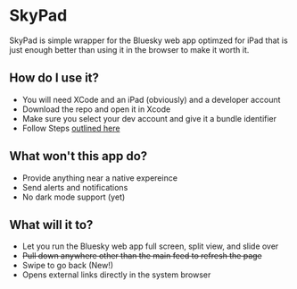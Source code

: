 # SkyPad
SkyPad is simple wrapper for the Bluesky web app optimzed for iPad that is just enough better than using it in the browser to make it worth it. 

## How do I use it?
- You will need XCode and an iPad (obviously) and a developer account
- Download the repo and open it in Xcode
- Make sure you select your dev account and give it a bundle identifier
- Follow Steps [outlined here](https://developer.apple.com/documentation/xcode/running-your-app-in-simulator-or-on-a-device)

## What won't this app do?
- Provide anything near a native expereince
- Send alerts and notifications
- No dark mode support (yet)

## What will it to?
- Let you run the Bluesky web app full screen, split view, and slide over
- ~~Pull down anywhere other than the main feed to refresh the page~~ 
- Swipe to go back (New!)
- Opens external links directly in the system browser

